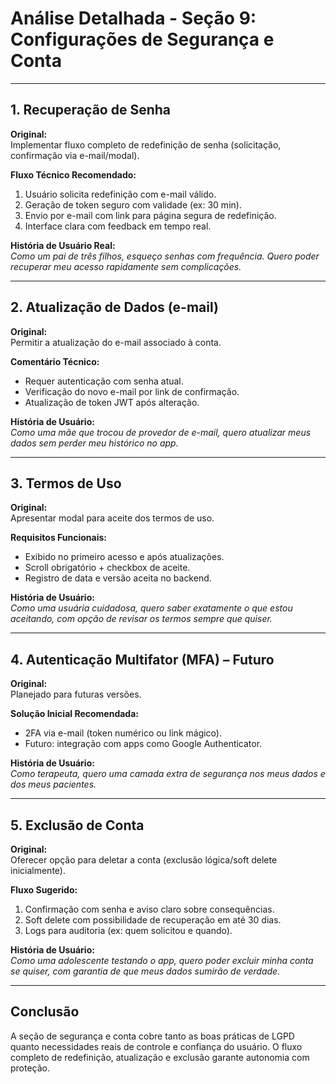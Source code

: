 # Análise Detalhada - Seção 9: Configurações de Segurança e Conta

---

## **1. Recuperação de Senha**

**Original:**  
Implementar fluxo completo de redefinição de senha (solicitação, confirmação via e-mail/modal).

**Fluxo Técnico Recomendado:**  
1. Usuário solicita redefinição com e-mail válido.  
2. Geração de token seguro com validade (ex: 30 min).  
3. Envio por e-mail com link para página segura de redefinição.  
4. Interface clara com feedback em tempo real.

**História de Usuário Real:**  
*Como um pai de três filhos, esqueço senhas com frequência. Quero poder recuperar meu acesso rapidamente sem complicações.*

---

## **2. Atualização de Dados (e-mail)**

**Original:**  
Permitir a atualização do e-mail associado à conta.

**Comentário Técnico:**  
- Requer autenticação com senha atual.  
- Verificação do novo e-mail por link de confirmação.  
- Atualização de token JWT após alteração.

**História de Usuário:**  
*Como uma mãe que trocou de provedor de e-mail, quero atualizar meus dados sem perder meu histórico no app.*

---

## **3. Termos de Uso**

**Original:**  
Apresentar modal para aceite dos termos de uso.

**Requisitos Funcionais:**  
- Exibido no primeiro acesso e após atualizações.  
- Scroll obrigatório + checkbox de aceite.  
- Registro de data e versão aceita no backend.

**História de Usuário:**  
*Como uma usuária cuidadosa, quero saber exatamente o que estou aceitando, com opção de revisar os termos sempre que quiser.*

---

## **4. Autenticação Multifator (MFA) – Futuro**

**Original:**  
Planejado para futuras versões.

**Solução Inicial Recomendada:**  
- 2FA via e-mail (token numérico ou link mágico).  
- Futuro: integração com apps como Google Authenticator.

**História de Usuário:**  
*Como terapeuta, quero uma camada extra de segurança nos meus dados e dos meus pacientes.*

---

## **5. Exclusão de Conta**

**Original:**  
Oferecer opção para deletar a conta (exclusão lógica/soft delete inicialmente).

**Fluxo Sugerido:**  
1. Confirmação com senha e aviso claro sobre consequências.  
2. Soft delete com possibilidade de recuperação em até 30 dias.  
3. Logs para auditoria (ex: quem solicitou e quando).

**História de Usuário:**  
*Como uma adolescente testando o app, quero poder excluir minha conta se quiser, com garantia de que meus dados sumirão de verdade.*

---

## Conclusão

A seção de segurança e conta cobre tanto as boas práticas de LGPD quanto necessidades reais de controle e confiança do usuário. O fluxo completo de redefinição, atualização e exclusão garante autonomia com proteção.